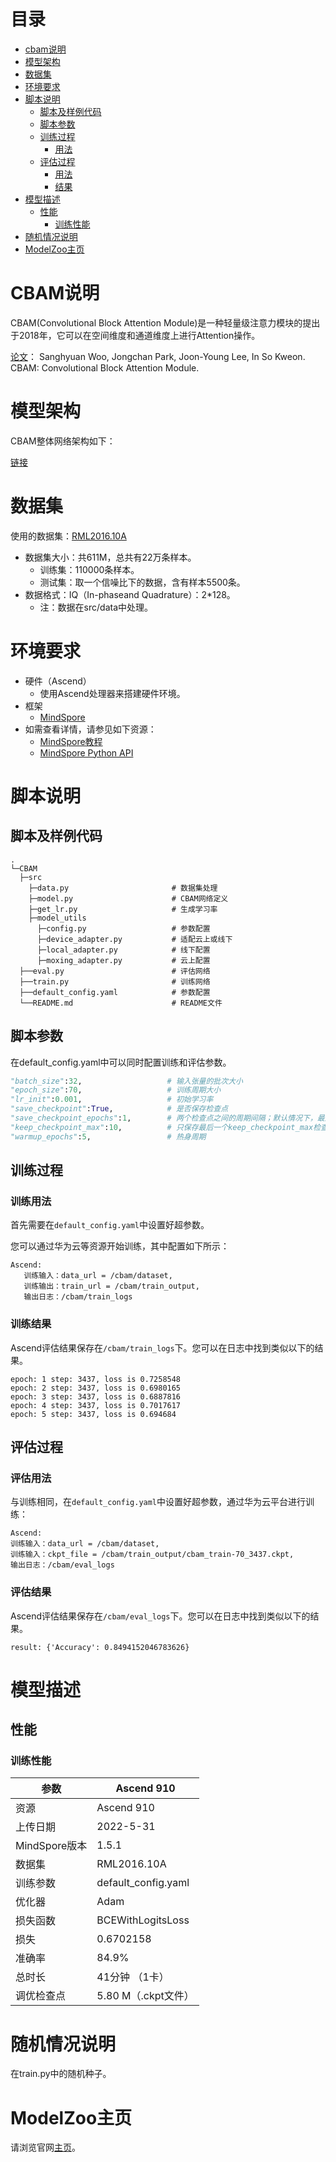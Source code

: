 # 目录

- [cbam说明](#cbam说明)
- [模型架构](#模型架构)
- [数据集](#数据集)
- [环境要求](#环境要求)
- [脚本说明](#脚本说明)
    - [脚本及样例代码](#脚本及样例代码)
    - [脚本参数](#脚本参数)
    - [训练过程](#训练过程)
        - [用法](#训练用法)
    - [评估过程](#评估过程)
        - [用法](#评估用法)
        - [结果](#评估结果)
- [模型描述](#模型描述)
    - [性能](#性能)
        - [训练性能](#训练性能)
- [随机情况说明](#随机情况说明)
- [ModelZoo主页](#modelzoo主页)

# CBAM说明

CBAM(Convolutional Block Attention Module)是一种轻量级注意力模块的提出于2018年，它可以在空间维度和通道维度上进行Attention操作。

[论文](https://arxiv.org/abs/1807.06521)：  Sanghyuan Woo, Jongchan Park, Joon-Young Lee, In So Kweon. CBAM: Convolutional Block Attention Module.

# 模型架构

CBAM整体网络架构如下：

[链接](https://arxiv.org/abs/1807.06521)

# 数据集

使用的数据集：[RML2016.10A](https://www.xueshufan.com/publication/2562146178)

- 数据集大小：共611M，总共有22万条样本。
    - 训练集：110000条样本。
    - 测试集：取一个信噪比下的数据，含有样本5500条。
- 数据格式：IQ（In-phaseand Quadrature）：2*128。
    - 注：数据在src/data中处理。

# 环境要求

- 硬件（Ascend）
    - 使用Ascend处理器来搭建硬件环境。
- 框架
    - [MindSpore](https://www.mindspore.cn/install)
- 如需查看详情，请参见如下资源：
    - [MindSpore教程](https://www.mindspore.cn/tutorials/zh-CN/master/index.html)
    - [MindSpore Python API](https://www.mindspore.cn/docs/zh-CN/master/index.html)

# 脚本说明

## 脚本及样例代码

```path
.
└─CBAM
  ├─src
    ├─data.py                       # 数据集处理
    ├─model.py                      # CBAM网络定义
    ├─get_lr.py                     # 生成学习率
    ├─model_utils
      ├─config.py                   # 参数配置
      ├─device_adapter.py           # 适配云上或线下
      ├─local_adapter.py            # 线下配置
      ├─moxing_adapter.py           # 云上配置
  ├──eval.py                        # 评估网络
  ├──train.py                       # 训练网络
  ├──default_config.yaml            # 参数配置
  └──README.md                      # README文件
```

## 脚本参数

在default_config.yaml中可以同时配置训练和评估参数。

```python
"batch_size":32,                   # 输入张量的批次大小
"epoch_size":70,                   # 训练周期大小
"lr_init":0.001,                   # 初始学习率
"save_checkpoint":True,            # 是否保存检查点
"save_checkpoint_epochs":1,        # 两个检查点之间的周期间隔；默认情况下，最后一个检查点将在最后一个周期完成后保存
"keep_checkpoint_max":10,          # 只保存最后一个keep_checkpoint_max检查点
"warmup_epochs":5,                 # 热身周期
```

## 训练过程

### 训练用法

首先需要在`default_config.yaml`中设置好超参数。

您可以通过华为云等资源开始训练，其中配置如下所示：

```shell
Ascend:
   训练输入：data_url = /cbam/dataset,
   训练输出：train_url = /cbam/train_output,
   输出日志：/cbam/train_logs
```

### 训练结果

Ascend评估结果保存在`/cbam/train_logs`下。您可以在日志中找到类似以下的结果。

```log
epoch: 1 step: 3437, loss is 0.7258548
epoch: 2 step: 3437, loss is 0.6980165
epoch: 3 step: 3437, loss is 0.6887816
epoch: 4 step: 3437, loss is 0.7017617
epoch: 5 step: 3437, loss is 0.694684
```

## 评估过程

### 评估用法

与训练相同，在`default_config.yaml`中设置好超参数，通过华为云平台进行训练：

```shell
Ascend:
训练输入：data_url = /cbam/dataset,
训练输入：ckpt_file = /cbam/train_output/cbam_train-70_3437.ckpt,
输出日志：/cbam/eval_logs
```

### 评估结果

Ascend评估结果保存在`/cbam/eval_logs`下。您可以在日志中找到类似以下的结果。

```log
result: {'Accuracy': 0.8494152046783626}
```

# 模型描述

## 性能

### 训练性能

| 参数                       | Ascend 910                                                  |
| -------------------------- | ---------------------------------------------------------- |
| 资源                       | Ascend 910                                                  |
| 上传日期                   | 2022-5-31                                                    |
| MindSpore版本              | 1.5.1                                                       |
| 数据集                     | RML2016.10A                                                 |
| 训练参数                   | default_config.yaml                                          |
| 优化器                     | Adam                                                         |
| 损失函数                   | BCEWithLogitsLoss                                             |
| 损失                       |  0.6702158                                                    |
| 准确率                     | 84.9%                                                         |
| 总时长                     | 41分钟 （1卡）                                              |
| 调优检查点                 | 5.80 M（.ckpt文件）                                              |

# 随机情况说明

在train.py中的随机种子。

# ModelZoo主页

请浏览官网[主页](https://gitee.com/mindspore/models)。

